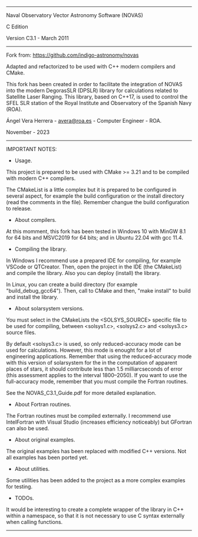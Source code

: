***********************************************************************************************************************

Naval Observatory Vector Astronomy Software (NOVAS)

C Edition 

Version C3.1 - March 2011

************************************************************************************************************************

Fork from: https://github.com/indigo-astronomy/novas

Adapted and refactorized to be used with C++ modern compilers and CMake. 

This fork has been created in order to facilitate the integration of NOVAS into the modern DegorasSLR (DPSLR) library for calculations related to Satellite Laser Ranging. This library, based on C++17, is used to control the SFEL SLR station of the Royal Institute and Observatory of the Spanish Navy (ROA).

Ángel Vera Herrera - avera@roa.es - Computer Engineer - ROA.

November - 2023

************************************************************************************************************************

IMPORTANT NOTES:

- Usage.

This project is prepared to be used with CMake >= 3.21 and to be compiled with modern C++ compilers. 

The CMakeList is a little complex but it is prepared to be configured in several aspect, for example the build configuration or the install directory (read the comments in the file). Remember changue the build configuration to release.

- About compilers.

At this momment, this fork has been tested in Windows 10 with MinGW 8.1 for 64 bits and MSVC2019 for 64 bits; and in Ubuntu 22.04 with gcc 11.4.

- Compiling the library.

In Windows I recommend use a prepared IDE for compiling, for example VSCode or QTCreator. Then, open the project in the IDE (the CMakeList) and compile the library. Also you can deploy (install) the library.

In Linux, you can create a build directory (for example "build_debug_gcc64"). Then, call to CMake and then, "make install" to build and install the library.
  
- About solarsystem versions.

You must select in the CMakeLists the <SOLSYS_SOURCE> specific file to be used for compiling, between <solsys1.c>, <solsys2.c> and <solsys3.c> source files. 

By default <solsys3.c> is used, so only reduced-accuracy mode can be used for calculations. However, this mode is enought for a lot of engineering applications. Remember that using the reduced-accuracy mode with this version of solarsystem  for the in the computation of apparent places of stars, it should contribute less than 1.5 milliarcseconds of error (this assessment applies to the interval 1800–2050). If you want to use the full-accuracy mode, remember that you must compile the Fortran routines.

See the NOVAS_C3.1_Guide.pdf for more detailed explanation.

- About Fortran routines.

The Fortran routines must be compiled externally. I recommend use IntelFortran with Visual Studio (increases efficiency noticeably) but GFortran can also be used.

- About original examples.

The original examples has been replaced with modified C++ versions. Not all examples has been ported yet. 

- About utilities.

Some utilities has been added to the project as a more complex examples for testing.

- TODOs.

It would be interesting to create a complete wrapper of the library in C++ within a namespace, so that it is not necessary to use C syntax externally when calling functions.

************************************************************************************************************************
